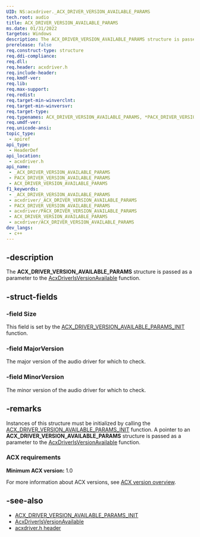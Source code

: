 ```yaml
---
UID: NS:acxdriver._ACX_DRIVER_VERSION_AVAILABLE_PARAMS
tech.root: audio
title: ACX_DRIVER_VERSION_AVAILABLE_PARAMS
ms.date: 01/31/2022
targetos: Windows
description: The ACX_DRIVER_VERSION_AVAILABLE_PARAMS structure is passed as a parameter to the AcxDriverIsVersionAvailable function.
prerelease: false
req.construct-type: structure
req.ddi-compliance: 
req.dll: 
req.header: acxdriver.h
req.include-header: 
req.kmdf-ver: 
req.lib: 
req.max-support: 
req.redist: 
req.target-min-winverclnt: 
req.target-min-winversvr: 
req.target-type: 
req.typenames: ACX_DRIVER_VERSION_AVAILABLE_PARAMS, *PACX_DRIVER_VERSION_AVAILABLE_PARAMS
req.umdf-ver: 
req.unicode-ansi: 
topic_type:
 - apiref
api_type:
 - HeaderDef
api_location:
 - acxdriver.h
api_name:
 - _ACX_DRIVER_VERSION_AVAILABLE_PARAMS
 - PACX_DRIVER_VERSION_AVAILABLE_PARAMS
 - ACX_DRIVER_VERSION_AVAILABLE_PARAMS
f1_keywords:
 - _ACX_DRIVER_VERSION_AVAILABLE_PARAMS
 - acxdriver/_ACX_DRIVER_VERSION_AVAILABLE_PARAMS
 - PACX_DRIVER_VERSION_AVAILABLE_PARAMS
 - acxdriver/PACX_DRIVER_VERSION_AVAILABLE_PARAMS
 - ACX_DRIVER_VERSION_AVAILABLE_PARAMS
 - acxdriver/ACX_DRIVER_VERSION_AVAILABLE_PARAMS
dev_langs:
 - c++
---
```


## -description

The **ACX_DRIVER_VERSION_AVAILABLE_PARAMS** structure is passed as a parameter to the [AcxDriverIsVersionAvailable](nf-acxdriver-acxdriverisversionavailable.md) function.

## -struct-fields

### -field Size

This field is set by the [ACX_DRIVER_VERSION_AVAILABLE_PARAMS_INIT](nf-acxdriver-acx_driver_version_available_params_init.md) function.

### -field MajorVersion

The major version of the audio driver for which to check.

### -field MinorVersion

The minor version of the audio driver for which to check.

## -remarks

Instances of this structure must be initialized by calling the [ACX_DRIVER_VERSION_AVAILABLE_PARAMS_INIT](nf-acxdriver-acx_driver_version_available_params_init.md) function. A pointer to an **ACX_DRIVER_VERSION_AVAILABLE_PARAMS** structure is passed as a parameter to the [AcxDriverIsVersionAvailable](nf-acxdriver-acxdriverisversionavailable.md) function.

### ACX requirements

**Minimum ACX version:** 1.0

For more information about ACX versions, see [ACX version overview](/windows-hardware/drivers/audio/acx-version-overview).

## -see-also

* [ACX_DRIVER_VERSION_AVAILABLE_PARAMS_INIT](nf-acxdriver-acx_driver_version_available_params_init.md)
* [AcxDriverIsVersionAvailable](nf-acxdriver-acxdriverisversionavailable.md)
* [acxdriver.h header](index.md)
